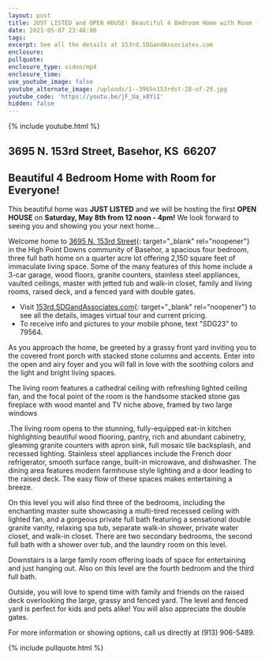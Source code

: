 ```yaml
---
layout: post
title: JUST LISTED and OPEN HOUSE! Beautiful 4 Bedroom Home with Room for Everyone!
date: 2021-05-07 23:48:00
tags:
excerpt: See all the details at 153rd.SDGandAssociates.com
enclosure:
pullquote:
enclosure_type: video/mp4
enclosure_time:
use_youtube_image: false
youtube_alternate_image: /uploads/1--3965n153rdst-28-of-29.jpg
youtube_code: 'https://youtu.be/jF_Ua_x8YiI'
hidden: false
---
```

{% include youtube.html %}

## 3695 N. 153rd Street, Basehor, KS&nbsp; 66207

## Beautiful 4 Bedroom Home with Room for Everyone\!

This beautiful home was **JUST LISTED** and we will be hosting the first **OPEN HOUSE** on **Saturday, May 8th from 12 noon - 4pm\!** We look forward to seeing you and showing you your next home…

Welcome home to [3695 N. 153rd Street](http://153rd.ihousenet.com/){: target="_blank" rel="noopener"} in the High Point Downs community of Basehor, a spacious four bedroom, three full bath home on a quarter acre lot offering 2,150 square feet of immaculate living space. Some of the many features of this home include a 3-car garage, wood floors, granite counters, stainless steel appliances, vaulted ceilings, master with jetted tub and walk-in closet, family and living rooms, raised deck, and a fenced yard with double gates.

* Visit [153rd.SDGandAssociates.com](http://153rd.ihousenet.com/){: target="_blank" rel="noopener"} to see all the details, images virtual tour and current pricing.
* To receive info and pictures to your mobile phone, text "SDG23" to 79564.

As you approach the home, be greeted by a grassy front yard inviting you to the covered front porch with stacked stone columns and accents. Enter into the open and airy foyer and you will fall in love with the soothing colors and the light and bright living spaces.

The living room features a cathedral ceiling with refreshing lighted ceiling fan, and the focal point of the room is the handsome stacked stone gas fireplace with wood mantel and TV niche above, framed by two large windows

.The living room opens to the stunning, fully-equipped eat-in kitchen highlighting beautiful wood flooring, pantry, rich and abundant cabinetry, gleaming granite counters with apron sink, full mosaic tile backsplash, and recessed lighting. Stainless steel appliances include the French door refrigerator, smooth surface range, built-in microwave, and dishwasher. The dining area features modern farmhouse style lighting and a door leading to the raised deck. The easy flow of these spaces makes entertaining a breeze.

On this level you will also find three of the bedrooms, including the enchanting master suite showcasing a multi-tired recessed ceiling with lighted fan, and a gorgeous private full bath featuring a sensational double granite vanity, relaxing spa tub, separate walk-in shower, private water closet, and walk-in closet. There are two secondary bedrooms, the second full bath with a shower over tub, and the laundry room on this level.

Downstairs is a large family room offering loads of space for entertaining and just hanging out. Also on this level are the fourth bedroom and the third full bath.

Outside, you will love to spend time with family and friends on the raised deck overlooking the large, grassy and fenced yard. The level and fenced yard is perfect for kids and pets alike\! You will also appreciate the double gates.

For more information or showing options, call us directly at (913) 906-5489.

{% include pullquote.html %}
